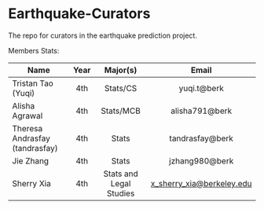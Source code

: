Earthquake-Curators
===================

The repo for curators in the earthquake prediction project.


Members Stats: 

| Name             | Year  |  Major(s) |Email|
| -------------    |:------:| :-----: |:-----:|
| Tristan Tao (Yuqi)| 4th |  Stats/CS |yuqi.t@berk |
| Alisha Agrawal    | 4th |  Stats/MCB|alisha791@berk|
| Theresa Andrasfay (tandrasfay)|4th|Stats | tandrasfay@berk |
| Jie Zhang| 4th |  Stats | jzhang980@berk |
| Sherry Xia| 4th | Stats and Legal Studies| x_sherry_xia@berkeley.edu|
